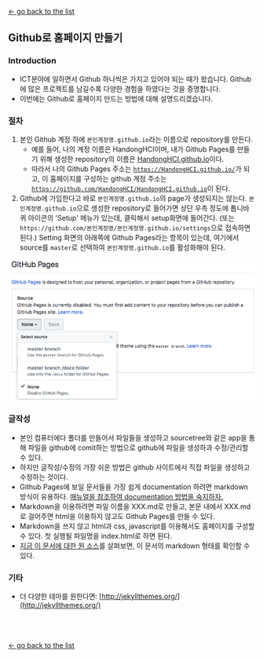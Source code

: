 [← go back to the list](README.md)

## Github로 홈페이지 만들기

### Introduction
- ICT분야에 일하면서 Github 하나씩은 가지고 있어야 되는 때가 왔습니다. Github에 많은 프로젝트를 남길수록 다양한 경험을 하였다는 것을 증명합니다.
- 이번에는 Github로 홈페이지 만드는 방법에 대해 설명드리겠습니다.

### 절차
1. 본인 Github 계정 하에 `본인계정명.github.io`라는 이름으로 repository를 만든다.
    - 예를 들어, 나의 계정 이름은 HandongHCI이며, 내가 Github Pages를 만들기 위해 생성한 repository의 이름은 [HandongHCI.github.io](https://HandongHCI.github.io)이다.
    - 따라서 나의 Github Pages 주소는 [`https://HandongHCI.github.io/`](https://HandongHCI.github.io/)가 되고, 이 홈페이지를 구성하는 github 계정 주소는 [`https://github.com/HandongHCI/HandongHCI.github.io`](https://github.com/HandongHCI/HandongHCI.github.io)이 된다.
2. Github에 가입한다고 바로 `본인계정명.github.io`의 page가 생성되지는 않는다. `본인계정명.github.io`으로 생성한 repository로 들어가면 상단 우측 정도에 톱니바퀴 아이콘의 'Setup' 메뉴가 있는데, 클릭해서 setup화면에 들어간다. (또는 `https://github.com/본인계정명/본인계정명.github.io/settings`으로 접속하면 된다.) Setting 화면의 아래쪽에 Github Pages라는 항목이 있는데, 여기에서 source를 `master`로 선택하여 `본인계정명.github.io`를 활성화해야 된다.

![Github Pages 활성화하는 setting 화면 예](img/GithubHomepageSetting.png)

### 글작성
- 본인 컴퓨터에다 폴더를 만들어서 파일들을 생성하고 sourcetree와 같은 app을 통해 파일을 github에 comit하는 방법으로 github에 파일을 생성하과 수정/관리할 수 있다.
- 하지만 글작성/수정의 가장 쉬운 방법은 github 사이트에서 직접 파일을 생성하고 수정하는 것이다.
- Github Pages에 보일 문서들을 가장 쉽게 documentation 하려면 markdown 방식이 유용하다. [매뉴얼을 참조하여 documentation 방법을 숙지하자.](https://guides.github.com/features/mastering-markdown/)
- Markdown을 이용하려면 파일 이름을 XXX.md로 만들고, 본문 내에서 XXX.md로 걸어주면 html을 이용하지 않고도 Github Pages를 만들 수 있다.
- Markdown을 쓰지 않고 html과 css, javascript를 이용해서도 홈페이지를 구성할 수 있다. 첫 실행될 파일명을 index.html로 하면 된다.
- [지금 이 문서에 대한 원 소스](https://github.com/HandongHCI/HandongHCI.github.io/blob/master/HandongHCI/GithubHomepage.md)를 살펴보면, 이 문서의 markdown 형태를 확인할 수 있다.

### 기타
- 더 다양한 테마를 원한다면: [http://jekyllthemes.org/](http://jekyllthemes.org/)

<br><br><br>
[← go back to the list](https://HandongHCI.github.io/Tutorials)
